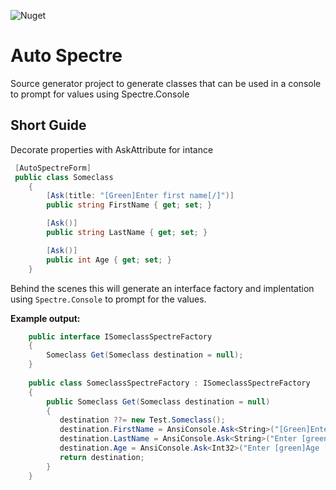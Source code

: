 ![Nuget](https://img.shields.io/nuget/v/AutoSpectre.SourceGeneration)

# Auto Spectre
Source generator project to generate classes that can be used in a console to prompt for values using Spectre.Console

## Short Guide
Decorate properties with AskAttribute for intance

```csharp
 [AutoSpectreForm]
 public class Someclass
    {
        [Ask(title: "[Green]Enter first name[/]")]   
        public string FirstName { get; set; }

        [Ask()]
        public string LastName { get; set; }

        [Ask()]
        public int Age { get; set; }        
    }
```

Behind the scenes this will generate an interface factory and implentation using `Spectre.Console` to prompt for the values. 

**Example output:**
```csharp
    public interface ISomeclassSpectreFactory
    {
        Someclass Get(Someclass destination = null);
    }
    
    public class SomeclassSpectreFactory : ISomeclassSpectreFactory
    {
        public Someclass Get(Someclass destination = null)
        {
           destination ??= new Test.Someclass();
           destination.FirstName = AnsiConsole.Ask<String>("[Green]Enter first name[/] ");
           destination.LastName = AnsiConsole.Ask<String>("Enter [green]LastName [/] ");
           destination.Age = AnsiConsole.Ask<Int32>("Enter [green]Age [/] ");
           return destination;
        }
    }

```
